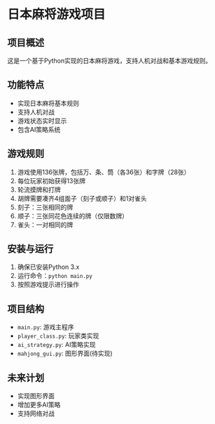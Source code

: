 # 日本麻将游戏项目

## 项目概述
这是一个基于Python实现的日本麻将游戏，支持人机对战和基本游戏规则。

## 功能特点
- 实现日本麻将基本规则
- 支持人机对战
- 游戏状态实时显示
- 包含AI策略系统

## 游戏规则
1. 游戏使用136张牌，包括万、条、筒（各36张）和字牌（28张）
2. 每位玩家初始获得13张牌
3. 轮流摸牌和打牌
4. 胡牌需要凑齐4组面子（刻子或顺子）和1对雀头
5. 刻子：三张相同的牌
6. 顺子：三张同花色连续的牌（仅限数牌）
7. 雀头：一对相同的牌

## 安装与运行
1. 确保已安装Python 3.x
2. 运行命令：`python main.py`
3. 按照游戏提示进行操作

## 项目结构
- `main.py`: 游戏主程序
- `player_class.py`: 玩家类实现
- `ai_strategy.py`: AI策略实现
- `mahjong_gui.py`: 图形界面(待实现)

## 未来计划
- 实现图形界面
- 增加更多AI策略
- 支持网络对战